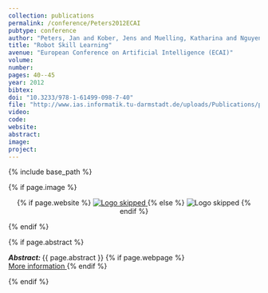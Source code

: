 ```yaml
---
collection: publications
permalink: /conference/Peters2012ECAI
pubtype: conference
author: "Peters, Jan and Kober, Jens and Muelling, Katharina and Nguyen-Tuong, Duy and Kroemer, Oliver"
title: "Robot Skill Learning"
avenue: "European Conference on Artificial Intelligence (ECAI)"
volume: 
number: 
pages: 40--45
year: 2012
bibtex: 
doi: "10.3233/978-1-61499-098-7-40"
file: "http://www.ias.informatik.tu-darmstadt.de/uploads/Publications/peters_ECAI2012.pdf"
video: 
code: 
website: 
abstract: 
image: 
project: 
---
```

{% include base_path %}

{% if page.image %}
<p align="center">
{% if page.website %}
<a href="{{ page.website }}"> <img src="{{  page.image }}" alt="Logo skipped" style="max-height:200px"/> </a>
{% else %}
<img src="{{  page.image }}" alt="Logo skipped" />
{% endif %}
</p>
{% endif %}

{% if page.abstract %}
<p> <strong> <em> Abstract: </em> </strong> {{ page.abstract }}
    {% if page.webpage %}
        <a href="{{ page.website}}"> <br> More information </a>
    {% endif %}
</p>
{% endif %}
